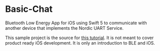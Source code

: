 # Basic-Chat
Bluetooth Low Energy App for iOS using Swift 5 to communicate with another device that implements the Nordic UART Service.

This sample project is the source for [this tutorial](https://learn.adafruit.com/crack-the-code/overview). It is not meant to cover product ready iOS development. It is only an introduction to BLE and iOS.
